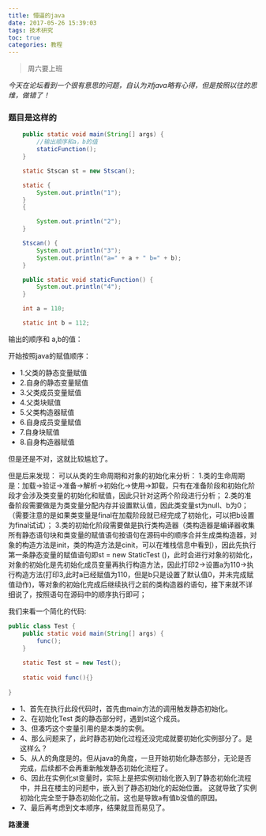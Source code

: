 ```yaml
---
title: 懵逼的java
date: 2017-05-26 15:39:03
tags: 技术研究
toc: true
categories: 教程
---
```


<blockquote class="blockquote-center">周六要上班</blockquote>

*今天在论坛看到一个很有意思的问题，自认为对java略有心得，但是按照以往的思维，做错了！*
<!--more-->
### 题目是这样的

```java
	public static void main(String[] args) {
		//输出顺序和a，b的值
		staticFunction();
	}

	static Stscan st = new Stscan();

	static {
		System.out.println("1");
	}
	{

		System.out.println("2");
	}

	Stscan() {
		System.out.println("3");
		System.out.println("a=" + a + " b=" + b);
	}

	public static void staticFunction() {
		System.out.println("4");
	}

	int a = 110;

	static int b = 112;
```

输出的顺序和 a,b的值：

开始按照java的赋值顺序：
- 1.父类的静态变量赋值
- 2.自身的静态变量赋值
- 3.父类成员变量赋值
- 4.父类块赋值
- 5.父类构造器赋值
- 6.自身成员变量赋值
- 7.自身块赋值
- 8.自身构造器赋值

但是还是不对，这就比较尴尬了。


但是后来发现：
可以从类的生命周期和对象的初始化来分析：
1.类的生命周期是：加载->验证->准备->解析->初始化->使用->卸载，只有在准备阶段和初始化阶段才会涉及类变量的初始化和赋值，因此只针对这两个阶段进行分析；
2.类的准备阶段需要做是为类变量分配内存并设置默认值，因此类变量st为null、b为0；（需要注意的是如果类变量是final在加载阶段就已经完成了初始化，可以把b设置为final试试）；
3.类的初始化阶段需要做是执行类构造器（类构造器是编译器收集所有静态语句块和类变量的赋值语句按语句在源码中的顺序合并生成类构造器，对象的构造方法是init，类的构造方法是cinit，可以在堆栈信息中看到），因此先执行第一条静态变量的赋值语句即st = new StaticTest ()，此时会进行对象的初始化，对象的初始化是先初始化成员变量再执行构造方法，因此打印2->设置a为110->执行构造方法(打印3,此时a已经赋值为110，但是b只是设置了默认值0，并未完成赋值动作)，等对象的初始化完成后继续执行之前的类构造器的语句，接下来就不详细说了，按照语句在源码中的顺序执行即可；


我们来看一个简化的代码:

```java
public class Test {
    public static void main(String[] args) {
        func();
    }
     
    static Test st = new Test();
     
    static void func(){}
 
}
```

- 1、首先在执行此段代码时，首先由main方法的调用触发静态初始化。
- 2、在初始化Test 类的静态部分时，遇到st这个成员。
- 3、但凑巧这个变量引用的是本类的实例。
- 4、那么问题来了，此时静态初始化过程还没完成就要初始化实例部分了。是这样么？
- 5、从人的角度是的。但从java的角度，一旦开始初始化静态部分，无论是否完成，后续都不会再重新触发静态初始化流程了。
- 6、因此在实例化st变量时，实际上是把实例初始化嵌入到了静态初始化流程中，并且在楼主的问题中，嵌入到了静态初始化的起始位置。
	这就导致了实例初始化完全至于静态初始化之前。这也是导致a有值b没值的原因。
- 7、最后再考虑到文本顺序，结果就显而易见了。

**路漫漫**